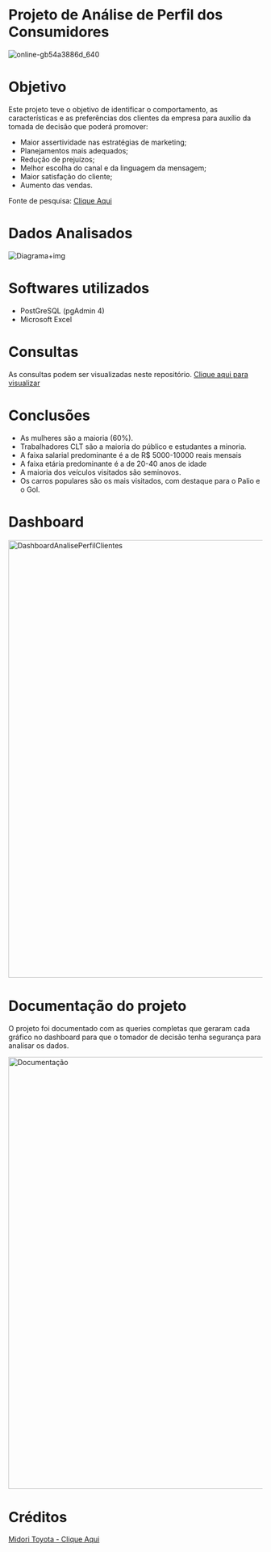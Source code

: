 # Projeto de Análise de Perfil dos Consumidores

![online-gb54a3886d_640](https://user-images.githubusercontent.com/120759992/212311599-bc170875-1f82-4af7-9c4f-e322c032060a.jpg)


# Objetivo
Este projeto teve o objetivo de identificar o comportamento, as características e as preferências dos clientes da empresa para auxílio da tomada de decisão que poderá promover:
    
-  Maior assertividade nas estratégias de marketing;
-  Planejamentos mais adequados;
 - Redução de prejuízos;
 - Melhor escolha do canal e da linguagem da mensagem;
 - Maior satisfação do cliente;
 - Aumento das vendas.
 
 Fonte de pesquisa: [Clique Aqui](https://www.agendor.com.br/blog/perfil-do-consumidor/)

# Dados Analisados
![Diagrama+img](https://user-images.githubusercontent.com/120759992/213865662-97fb9990-c005-4a3b-aad8-26a0eb27d245.PNG)

# Softwares utilizados
- PostGreSQL (pgAdmin 4)
- Microsoft Excel

# Consultas
As consultas podem ser visualizadas neste repositório. [Clique aqui para visualizar](ProjetoAnalisePerfilClientes.sql)

# Conclusões
- As mulheres são a maioria (60%).
- Trabalhadores CLT são a maioria do público e estudantes a minoria.
- A faixa salarial predominante é a de R$ 5000-10000 reais mensais
- A faixa etária predominante é a de 20-40 anos de idade
- A maioria dos veículos visitados são seminovos.
- Os carros populares são os mais visitados, com destaque para o Palio e o Gol.

# Dashboard

<img width="867" alt="DashboardAnalisePerfilClientes" src="https://user-images.githubusercontent.com/120759992/212308651-70d2a891-a261-48b6-bd2e-b4ac755f2579.PNG">

# Documentação do projeto
O projeto foi documentado com as queries completas que geraram cada gráfico no dashboard para que o tomador de decisão tenha segurança para analisar os dados.

<img width="856" alt="Documentação" src="https://user-images.githubusercontent.com/120759992/212308727-72bed17b-1a38-4e8e-81c3-ea0afbf1fb4f.PNG">


# Créditos
[Midori Toyota - Clique Aqui](https://www.udemy.com/course/sql-para-analise-de-dados/)

